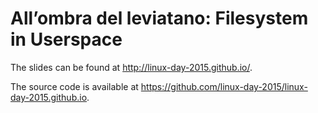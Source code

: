 # All’ombra del leviatano: Filesystem in Userspace

The slides can be found at http://linux-day-2015.github.io/.

The source code is available at https://github.com/linux-day-2015/linux-day-2015.github.io.
